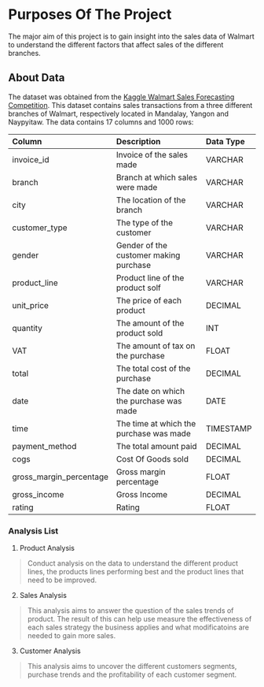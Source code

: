 # Purposes Of The Project

The major aim of this project is to gain insight into the sales data of Walmart to understand the different factors that affect sales of the different branches.

## About Data

The dataset was obtained from the [Kaggle Walmart Sales Forecasting Competition](https://www.kaggle.com/c/walmart-recruiting-store-sales-forecasting). This dataset contains sales transactions from a three different branches of Walmart, respectively located in Mandalay, Yangon and Naypyitaw. The data contains 17 columns and 1000 rows:

| Column                  | Description                             | Data Type |
| :---------------------- | :-------------------------------------- | :---------|
| invoice_id              | Invoice of the sales made               | VARCHAR   |
| branch                  | Branch at which sales were made         | VARCHAR   |
| city                    | The location of the branch              | VARCHAR   |
| customer_type           | The type of the customer                | VARCHAR   |
| gender                  | Gender of the customer making purchase  | VARCHAR   |
| product_line            | Product line of the product solf        | VARCHAR   |
| unit_price              | The price of each product               | DECIMAL   |
| quantity                | The amount of the product sold          | INT       |
| VAT                     | The amount of tax on the purchase       | FLOAT     |
| total                   | The total cost of the purchase          | DECIMAL   |
| date                    | The date on which the purchase was made | DATE      |
| time                    | The time at which the purchase was made | TIMESTAMP |
| payment_method          | The total amount paid                   | DECIMAL   |
| cogs                    | Cost Of Goods sold                      | DECIMAL   |
| gross_margin_percentage | Gross margin percentage                 | FLOAT     |
| gross_income            | Gross Income                            | DECIMAL   |
| rating                  | Rating                                  | FLOAT     |

### Analysis List

1. Product Analysis

> Conduct analysis on the data to understand the different product lines, the products lines performing best and the product lines that need to be improved.

2. Sales Analysis

> This analysis aims to answer the question of the sales trends of product. The result of this can help use measure the effectiveness of each sales strategy the business applies and what modificatoins are needed to gain more sales.

3. Customer Analysis

> This analysis aims to uncover the different customers segments, purchase trends and the profitability of each customer segment.
